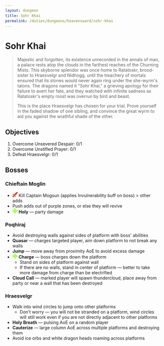 ```yaml
---
layout: dungeon
title: Sohr Khai
permalink: /duties/dungeons/heavensward/sohr-khai
---
```


# Sohr Khai

> Majestic and forgotten, its existence unrecorded in the annals of man, a palace rests atop the clouds in the farthest reaches of the Churning Mists. This skyborne splendor was once home to Ratatoskr, brood-sister to Hraesvelgr and Nidhogg, until the treachery of mortals ensured that its stones would never again ring under the she-wyrm's talons. The dragons named it "Sohr Khai," a grieving apology for their failure to avert her fate, and they watched with infinite sadness as Ratatoskr's empty roost was overrun by bird and beast.
>
> This is the place Hraesvelgr has chosen for your trial. Prove yourself in the faded shadow of one sibling, and convince the great wyrm to aid you against the wrathful shade of the other.

## Objectives

1. Overcome Unsevered Despair: 0/1
2. Overcome Unstifled Prayer: 0/1
3. Defeat Hraesvelgr: 0/1

## Bosses

### Chieftain Moglin

- ![](/assets/icons/role-dps.png) Kill Captain Mogsun (applies Invulnerability buff on boss) > other adds
- Push adds out of purple zones, or else they will revive
- ![](/assets/icons/role-healer.png) **Holy** — party damage

### Poqhiraj

- Avoid destroying walls against sides of platform with boss' abilities
- **Quasar** — charges targeted player, aim down platform to not break any walls
- **Jump** — move away from proximity AoE to avoid excess damage
- ![](/assets/icons/role-healer.png) **Charge** — boss charges down the platform
  - Stand on sides of platform against wall
  - If there are no walls, stand in center of platform — better to take more damage from charge than be electrified
- **Cloud Call** — marked player will spawn thundercloud, place away from party or near a wall that has been destroyed

### Hraesvelgr

- Walk into wind circles to jump onto other platforms
  - Don't worry — you will not be stranded on a platform, wind circles will still work even if you are not directly adjacent to other platforms
- **Holy Breath** — pulsing AoE on a random player
- **Cauterize** —   large column AoE across multiple platforms and destroying them
- Avoid ice orbs and white dragon heads roaming across platforms

